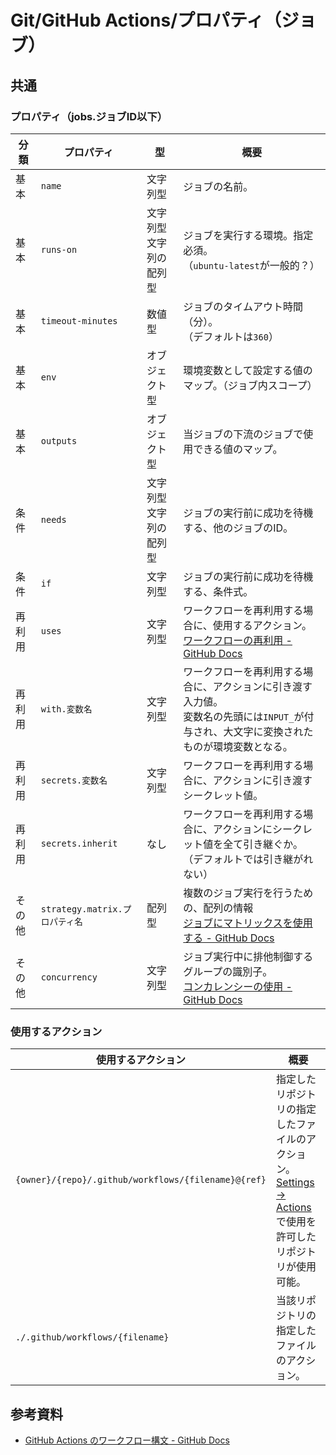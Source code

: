 # Git/GitHub Actions/プロパティ（ジョブ）

## 共通

### プロパティ（jobs.ジョブID以下）

| 分類   | プロパティ                     | 型                           | 概要                                                         |
| ------ | ------------------------------ | ---------------------------- | ------------------------------------------------------------ |
| 基本   | `name`                         | 文字列型                     | ジョブの名前。                                               |
| 基本   | `runs-on`                      | 文字列型<br />文字列の配列型 | ジョブを実行する環境。指定必須。<br />（`ubuntu-latest`が一般的？） |
| 基本   | `timeout-minutes`              | 数値型                       | ジョブのタイムアウト時間（分）。<br />（デフォルトは`360`）  |
| 基本   | `env`                          | オブジェクト型               | 環境変数として設定する値のマップ。（ジョブ内スコープ）       |
| 基本   | `outputs`                      | オブジェクト型               | 当ジョブの下流のジョブで使用できる値のマップ。               |
| 条件   | `needs`                        | 文字列型<br />文字列の配列型 | ジョブの実行前に成功を待機する、他のジョブのID。             |
| 条件   | `if`                           | 文字列型                     | ジョブの実行前に成功を待機する、条件式。                     |
| 再利用 | `uses`                         | 文字列型                     | ワークフローを再利用する場合に、使用するアクション。<br />[ワークフローの再利用 - GitHub Docs](https://docs.github.com/ja/actions/using-workflows/reusing-workflows) |
| 再利用 | `with.変数名`                  | 文字列型                     | ワークフローを再利用する場合に、アクションに引き渡す入力値。<br />変数名の先頭には`INPUT_`が付与され、大文字に変換されたものが環境変数となる。 |
| 再利用 | `secrets.変数名`               | 文字列型                     | ワークフローを再利用する場合に、アクションに引き渡すシークレット値。 |
| 再利用 | `secrets.inherit`              | なし                         | ワークフローを再利用する場合に、アクションにシークレット値を全て引き継ぐか。<br />（デフォルトでは引き継がれない） |
| その他 | `strategy.matrix.プロパティ名` | 配列型                       | 複数のジョブ実行を行うための、配列の情報<br />[ジョブにマトリックスを使用する - GitHub Docs](https://docs.github.com/ja/actions/using-jobs/using-a-matrix-for-your-jobs) |
| その他 | `concurrency`                  | 文字列型                     | ジョブ実行中に排他制御するグループの識別子。<br />[コンカレンシーの使用 - GitHub Docs](https://docs.github.com/ja/actions/using-jobs/using-concurrency) |

### 使用するアクション

| 使用するアクション                                  | 概要                                                         |
| --------------------------------------------------- | ------------------------------------------------------------ |
| `{owner}/{repo}/.github/workflows/{filename}@{ref}` | 指定したリポジトリの指定したファイルのアクション。<br />[Settings -> Actions](https://github.com/team-lab/enoteca-ec-package-aws/settings/actions)で使用を許可したリポジトリが使用可能。 |
| `./.github/workflows/{filename}`                    | 当該リポジトリの指定したファイルのアクション。               |

## 参考資料

- [GitHub Actions のワークフロー構文 - GitHub Docs](https://docs.github.com/ja/actions/using-workflows/workflow-syntax-for-github-actions#example-of-env)
